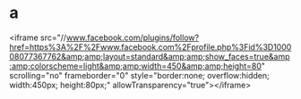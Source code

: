 a
=

&lt;iframe src="//www.facebook.com/plugins/follow?href=https%3A%2F%2Fwww.facebook.com%2Fprofile.php%3Fid%3D100008077367762&amp;amp;layout=standard&amp;amp;show_faces=true&amp;amp;colorscheme=light&amp;amp;width=450&amp;amp;height=80" scrolling="no" frameborder="0" style="border:none; overflow:hidden; width:450px; height:80px;" allowTransparency="true">&lt;/iframe>
